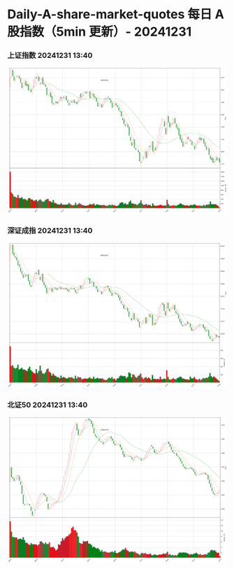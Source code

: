 
# Daily-A-share-market-quotes 每日 A 股指数（5min 更新）- 20241231

### 上证指数 20241231 13:40
![](./fig/2024/12/20241231-sh000001.png)

### 深证成指 20241231 13:40
![](./fig/2024/12/20241231-sz399001.png)

### 北证50 20241231 13:40
![](./fig/2024/12/20241231-bj899050.png)
